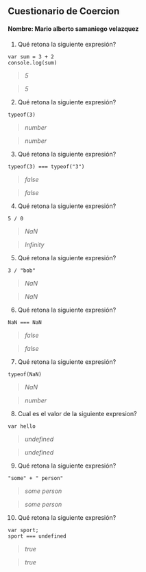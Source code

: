 ## Cuestionario de Coercion
#### Nombre: Mario alberto samaniego velazquez 

1. Qué retona la siguiente expresión?
```
var sum = 3 + 2
console.log(sum)
```

> _5_

> _5_

2. Qué retona la siguiente expresión?
```
typeof(3)
```

> _number_

> _number_

3. Qué retona la siguiente expresión?
```
typeof(3) === typeof("3")
```
> _false_

> _false_

4. Qué retona la siguiente expresión?
```
5 / 0
```

> _NaN_

> _Infinity_

5. Qué retona la siguiente expresión?
```
3 / "bob"
```

> _NaN_

> _NaN_

6. Qué retona la siguiente expresión?
```
NaN === NaN
```

> _false_

> _false_

7. Qué retona la siguiente expresión?
```
typeof(NaN)
```

> _NaN_

> _number_

8. Cual es el valor de la siguiente expresion?
```
var hello
```

> _undefined_

> _undefined_

9. Qué retona la siguiente expresión?
```
"some" + " person"
```

> _some person_

> _some person_

10. Qué retona la siguiente expresión?
```
var sport; 
sport === undefined
```

> _true_

> _true_


